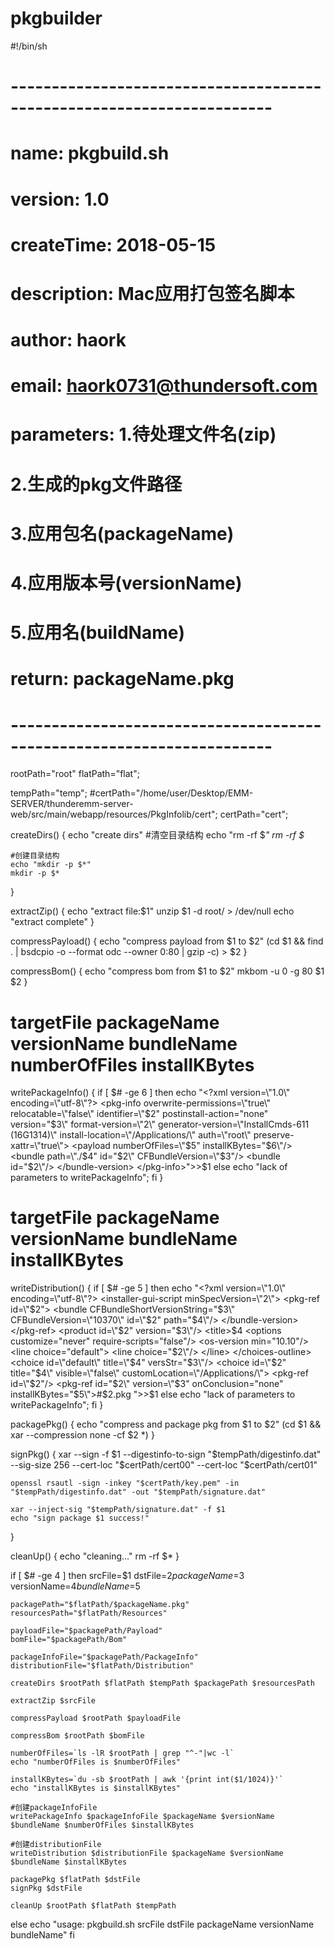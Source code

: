 # pkgbuilder


#!/bin/sh
# ----------------------------------------------------------------------
# name:         pkgbuild.sh
# version:      1.0
# createTime:   2018-05-15
# description:  Mac应用打包签名脚本
# author:       haork
# email:        haork0731@thundersoft.com
# parameters:   1.待处理文件名(zip)
#               2.生成的pkg文件路径
#               3.应用包名(packageName)
#               4.应用版本号(versionName)
#               5.应用名(buildName)
# return:       packageName.pkg
# ----------------------------------------------------------------------

rootPath="root"
flatPath="flat";

tempPath="temp";
#certPath="/home/user/Desktop/EMM-SERVER/thunderemm-server-web/src/main/webapp/resources/PkgInfolib/cert";
certPath="cert";

createDirs() {
    echo "create dirs"
    #清空目录结构
    echo "rm -rf $*"
    rm -rf $*

    #创建目录结构
    echo "mkdir -p $*"
    mkdir -p $*
}

extractZip() {
    echo "extract file:$1"
    unzip $1 -d root/ > /dev/null
    echo "extract complete"
}

compressPayload() {
    echo "compress payload from $1 to $2"
    (cd $1 && find . | bsdcpio -o --format odc --owner 0:80 | gzip -c) > $2
}

compressBom() {
    echo "compress bom from $1 to $2"
    mkbom -u 0 -g 80 $1 $2
}


# targetFile packageName versionName bundleName numberOfFiles installKBytes
writePackageInfo() {
    if [ $# -ge 6 ]
    then
    echo "<?xml version=\"1.0\" encoding=\"utf-8\"?>
      <pkg-info overwrite-permissions=\"true\" relocatable=\"false\" identifier=\"$2\" postinstall-action=\"none\" version=\"$3\"
        format-version=\"2\" generator-version=\"InstallCmds-611 (16G1314)\" install-location=\"/Applications/\" auth=\"root\" preserve-xattr=\"true\">
          <payload numberOfFiles=\"$5\" installKBytes=\"$6\"/>
          <bundle path=\"./$4\" id=\"$2\" CFBundleVersion=\"$3\"/>
          <bundle-version>
              <bundle id=\"$2\"/>
          </bundle-version>
      </pkg-info>">>$1
    else
        echo "lack of parameters to writePackageInfo";
    fi
}

# targetFile packageName versionName bundleName installKBytes
writeDistribution() {
    if [ $# -ge 5 ]
    then
    echo "<?xml version=\"1.0\" encoding=\"utf-8\"?>
    <installer-gui-script minSpecVersion=\"2\">
        <pkg-ref id=\"$2\">
            <bundle-version>
                <bundle CFBundleShortVersionString=\"$3\" CFBundleVersion=\"10370\" id=\"$2\" path=\"$4\"/>
            </bundle-version>
        </pkg-ref>
        <product id=\"$2\" version=\"$3\"/>
        <title>$4</title>
        <options customize=\"never\" require-scripts=\"false\"/>
        <volume-check>
            <allowed-os-versions>
                <os-version min=\"10.10\"/>
            </allowed-os-versions>
        </volume-check>
        <choices-outline>
            <line choice=\"default\">
                <line choice=\"$2\"/>
            </line>
        </choices-outline>
        <choice id=\"default\" title=\"$4\" versStr=\"$3\"/>
        <choice id=\"$2\" title=\"$4\" visible=\"false\" customLocation=\"/Applications/\">
            <pkg-ref id=\"$2\"/>
        </choice>
        <pkg-ref id=\"$2\" version=\"$3\" onConclusion=\"none\" installKBytes=\"$5\">#$2.pkg</pkg-ref>
    </installer-gui-script>">>$1
    else
        echo "lack of parameters to writePackageInfo";
    fi
}

packagePkg() {
    echo "compress and package pkg from $1 to $2"
    (cd $1 && xar --compression none -cf $2 *)
}

signPkg() {
    xar --sign -f $1 --digestinfo-to-sign "$tempPath/digestinfo.dat" --sig-size 256 --cert-loc "$certPath/cert00" --cert-loc "$certPath/cert01"

    openssl rsautl -sign -inkey "$certPath/key.pem" -in "$tempPath/digestinfo.dat" -out "$tempPath/signature.dat"

    xar --inject-sig "$tempPath/signature.dat" -f $1
    echo "sign package $1 success!"
}

cleanUp() {
    echo "cleaning..."
    rm -rf $*
}

if [ $# -ge 4 ]
then
    srcFile=$1
    dstFile=$2
    packageName=$3
    versionName=$4
    bundleName=$5

    packagePath="$flatPath/$packageName.pkg"
    resourcesPath="$flatPath/Resources"

    payloadFile="$packagePath/Payload"
    bomFile="$packagePath/Bom"

    packageInfoFile="$packagePath/PackageInfo"
    distributionFile="$flatPath/Distribution"

    createDirs $rootPath $flatPath $tempPath $packagePath $resourcesPath

    extractZip $srcFile

    compressPayload $rootPath $payloadFile

    compressBom $rootPath $bomFile

    numberOfFiles=`ls -lR $rootPath | grep "^-"|wc -l`
    echo "numberOfFiles is $numberOfFiles"

    installKBytes=`du -sb $rootPath | awk '{print int($1/1024)}'`
    echo "installKBytes is $installKBytes"

    #创建packageInfoFile
    writePackageInfo $packageInfoFile $packageName $versionName $bundleName $numberOfFiles $installKBytes

    #创建distributionFile
    writeDistribution $distributionFile $packageName $versionName $bundleName $installKBytes

    packagePkg $flatPath $dstFile
    signPkg $dstFile

    cleanUp $rootPath $flatPath $tempPath
else
    echo "usage: pkgbuild.sh srcFile dstFile packageName versionName bundleName"
fi
